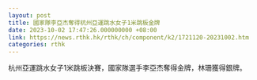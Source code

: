 ```yaml
---
layout: post
title: 國家隊李亞杰奪得杭州亞運跳水女子1米跳板金牌
date: 2023-10-02 17:47:26.000000000 +08:00
link: https://news.rthk.hk/rthk/ch/component/k2/1721120-20231002.htm
categories: rthk
---
```


杭州亞運跳水女子1米跳板決賽，國家隊選手李亞杰奪得金牌，林珊獲得銀牌。
